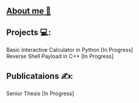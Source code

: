 ## [About me 👋](aboutme.md)

## Projects 💻:
Basic Interactive Calculator in Python [In Progress]\
Reverse Shell Payload in C++ [In Progress]

## Publicataions ✍️:
Senior Thesis [In Progress]



